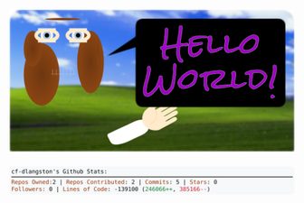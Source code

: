 <!-- 
Version 3.0.32
Built Mon Jul 22 2024 05:33:09 GMT+0000 (Coordinated Universal Time)
-->

<h1 align="center">
  <a href="https://github.com/cf-dlangston/cf-dlangston/tree/master/src" title="Click to View Source">
    <picture width="100%" alt="Dylan">
      <source media="(prefers-color-scheme: dark)" srcset="dylan-dark.svg?version=3.0.32">
      <img src="dylan-light.svg?version=3.0.32" alt="Dylan">
    </picture>
  </a>
</h1>

<div align="center">
  <picture width="100%" alt="Profile Info and Stats">
    <source media="(prefers-color-scheme: dark)" srcset="stats-dark.svg?version=3.0.32">
    <img src="stats-light.svg?version=3.0.32" alt="Profile Info and Stats">
  </picture>
</div>
